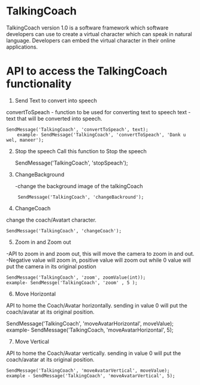 # TalkingCoach
TalkingCoach version 1.0 is a software framework which software developers can use to create a virtual character which can speak in natural language. Developers can embed the virtual character in their online applications. 


# API to access the TalkingCoach functionality

1. Send Text to convert into speech
    
    
  convertToSpeach - function to be used for converting text to speech
  text - text that will be converted into speech. 
  
  	SendMessage('TalkingCoach', 'convertToSpeach', text);
		example- SendMessage('TalkingCoach', 'convertToSpeach', 'Dank u wel, maneer');

2. Stop the speech
  Call this function to Stop the speech
  
  	SendMessage('TalkingCoach', 'stopSpeach');

3. ChangeBackground

    -change the background image of the talkingCoach
    
    	SendMessage('TalkingCoach', 'changeBackround');

4. ChangeCoach

change the coach/Avatart character.

	SendMessage('TalkingCoach', 'changeCoach');

5. Zoom in and Zoom out

-API to zoom in and zoom out, this will move the camera to zoom in and out. 
-Negative value will zoom in, positive value will zoom out while 0 value will put the camera in its original postion

	SendMessage('TalkingCoach', 'zoom', zoomValue(int));
  	example- SendMessge('TalkingCoach', 'zoom' , 5 );
  
6. Move Horizontal 


API to home the Coach/Avatar horizontally.
sending in value 0 will put the coach/avatar at its original position.

SendMessage('TalkingCoach', 'moveAvatarHorizontal', moveValue);
  example- SendMessage('TalkingCoach, 'moveAvatarHorizontal', 5);
  
 7. Move Vertical

API to home the Coach/Avatar vertically.
sending in value 0 will put the coach/avatar at its original position.

	SendMessage('TalkingCoach', 'moveAvatarVertical', moveValue);
  	example - SendMessage('TalkingCoach', 'moveAvatarVertical', 5);
